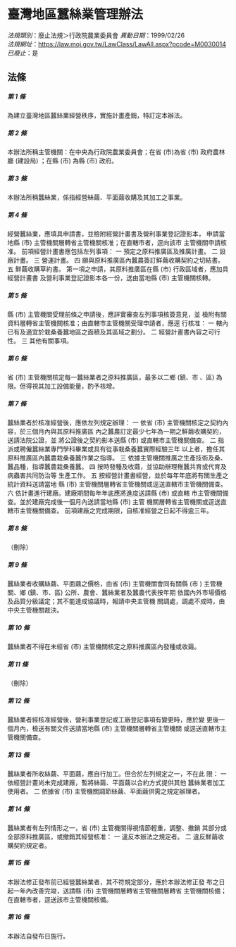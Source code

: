 # 臺灣地區蠶絲業管理辦法

*法規類別*：廢止法規＞行政院農業委員會
*異動日期*：1999/02/26  
*法規網址*：https://law.moj.gov.tw/LawClass/LawAll.aspx?pcode=M0030014
*已廢止*：是


## 法條
##### 第 1 條
為建立臺灣地區蠶絲業經營秩序，實施計畫產銷，特訂定本辦法。

##### 第 2 條
本辦法所稱主管機關：在中央為行政院農業委員會；在省 (市)為省 (市)
 政府農林廳 (建設局) ；在縣 (市) 為縣 (市) 政府。

##### 第 3 條
本辦法所稱蠶絲業，係指經營絲繭、平面繭收購及其加工之事業。

##### 第 4 條
經營蠶絲業，應填具申請書，並檢附經營計畫書及營利事業登記證影本，
申請當地縣 (市) 主管機關層轉省主管機關核准；在直轄市者，逕向該市
主管機關申請核准。
前項經營計畫書應包括左列事項：
  一  預定之原料推廣區及推廣計畫。
  二  設廠計畫。
  三  營運計畫。
  四  願與原料推廣區內蠶農簽訂鮮繭收購契約之切結書。
  五  鮮繭收購草約書。
第一項之申請，其原料推廣區在縣 (市) 行政區域者，應加具經營計畫書
及營利事業登記證影本各一份，送由當地縣 (市) 主管機關核轉。

##### 第 5 條
縣 (市) 主管機關受理前條之申請後，應詳實審查左列事項核簽意見，並
檢附有關資料層轉省主管機關核准；由直轄市主管機關受理申請者，應逕
行核准：
  一  轄內已有及適宜於栽桑養蠶地區之面積及其區域之劃分。
  二  經營計畫書內容之可行性。
  三  其他有關事項。

##### 第 6 條
省 (市) 主管機關核定每一蠶絲業者之原料推廣區，最多以二鄉 (鎮、市
、區) 為限。但得視其加工設備能量，酌予核增。

##### 第 7 條
蠶絲業者於核准經營後，應依左列規定辦理：
  一  依省 (市) 主管機關核定之契約內容，於三個月內與其原料推廣區
      內之蠶農訂定最少七年為一期之鮮繭收購契約，送請法院公證，並
      將公證後之契約影本送縣 (市) 或直轄市主管機關備查。
  二  指派或聘僱蠶絲業專門學科畢業或具有從事栽桑養蠶實際經驗三年
      以上者，擔任其原料推廣區內蠶農栽桑養蠶作業之指導。
  三  依據主管機關推廣之生產技術及桑、蠶品種，指導蠶農栽桑養蠶。
  四  按時發種及收繭，並協助辦理稚蠶共育或代育及病蟲害共同防治等
      生產工作。
  五  按經營計畫書經營，並於每年年底將有關生產之統計資料送請當地
      縣 (市) 主管機關層轉省主管機關或逕送直轄市主管機關備查。
  六  依計畫進行建廠。建廠期間每年年底應將進度送請縣 (市) 或直轄
      市主管機關備查。並於建廠完成後一個月內送請當地縣 (市) 主管
      機關層轉省主管機關或逕送直轄市主管機關備查。
前項建廠之完成期限，自核准經營之日起不得逾三年。

##### 第 8 條
（刪除）


##### 第 9 條
蠶絲業者收購絲繭、平面繭之價格，由省 (市) 主管機關會同有關縣 (市
) 主管機關、鄉 (鎮、市、區) 公所、農會、蠶絲業者及蠶農代表按年期
依國內外市場價格及品質分級議定；其不能達成協議時，報請中央主管機
關調處，調處不成時，由中央主管機關裁決。

##### 第 10 條
蠶絲業者不得在未經省 (市) 主管機關核定之原料推廣區內發種或收繭。

##### 第 11 條
（刪除）


##### 第 12 條
蠶絲業者經核准經營後，營利事業登記或工廠登記事項有變更時，應於變
更後一個月內，檢送有關文件送請當地縣 (市) 主管機關層轉省主管機關
或逕送直轄市主管機關備查。

##### 第 13 條
蠶絲業者所收絲繭、平面繭，應自行加工。但合於左列規定之一，不在此
限：
  一  依經營計畫尚未完成建廠，暫將絲繭、平面繭以合約方式提供其他
      蠶絲業者加工使用者。
  二  依據省 (市) 主管機關調節絲繭、平面繭供需之規定辦理者。

##### 第 14 條
蠶絲業者有左列情形之一，省 (市) 主管機關得視情節輕重，調整、撤銷
其部分或全部原料推廣區，或撤銷其經營核准：
  一  違反本辦法之規定者。
  二  違反鮮繭收購契約規定者。

##### 第 15 條
本辦法修正發布前已經營蠶絲業者，其不符規定部分，應於本辦法修正發
布之日起一年內改善完竣，送請縣 (市) 主管機關層轉省主管機關層轉省
主管機關核備；在直轄市者，逕送該市主管機關核備。

##### 第 16 條
本辦法自發布日施行。


